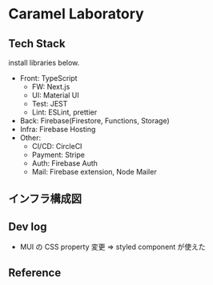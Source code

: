 # Caramel Laboratory

## Tech Stack

install libraries below.

- Front: TypeScript
  - FW: Next.js
  - UI: Material UI
  - Test: JEST
  - Lint: ESLint, prettier
- Back: Firebase(Firestore, Functions, Storage)
- Infra: Firebase Hosting
- Other:
  - CI/CD: CircleCI
  - Payment: Stripe
  - Auth: Firebase Auth
  - Mail: Firebase extension, Node Mailer

## インフラ構成図

## Dev log

- MUI の CSS property 変更 => styled component が使えた

## Reference
